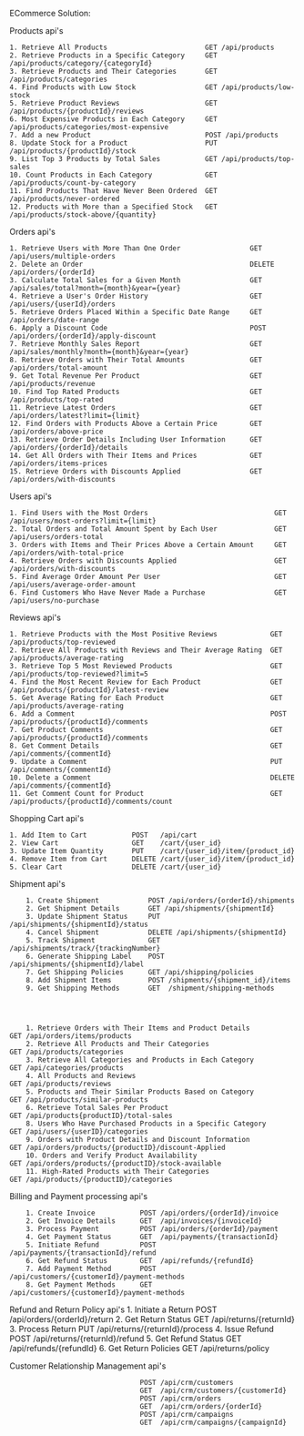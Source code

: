 ECommerce Solution:
	
Products
api's

    1. Retrieve All Products                        GET /api/products
    2. Retrieve Products in a Specific Category     GET /api/products/category/{categoryId}
    3. Retrieve Products and Their Categories       GET /api/products/categories
    4. Find Products with Low Stock                 GET /api/products/low-stock
    5. Retrieve Product Reviews                     GET /api/products/{productId}/reviews
    6. Most Expensive Products in Each Category     GET /api/products/categories/most-expensive
    7. Add a new Product                            POST /api/products
    8. Update Stock for a Product                   PUT /api/products/{productId}/stock   
    9. List Top 3 Products by Total Sales           GET /api/products/top-sales
    10. Count Products in Each Category             GET /api/products/count-by-category
    11. Find Products That Have Never Been Ordered  GET /api/products/never-ordered
    12. Products with More than a Specified Stock   GET /api/products/stock-above/{quantity}

Orders
api's

    1. Retrieve Users with More Than One Order                 GET /api/users/multiple-orders
    2. Delete an Order                                         DELETE /api/orders/{orderId}
    3. Calculate Total Sales for a Given Month                 GET /api/sales/total?month={month}&year={year}
    4. Retrieve a User's Order History                         GET /api/users/{userId}/orders
    5. Retrieve Orders Placed Within a Specific Date Range     GET /api/orders/date-range
    6. Apply a Discount Code                                   POST /api/orders/{orderId}/apply-discount
    7. Retrieve Monthly Sales Report                           GET /api/sales/monthly?month={month}&year={year}
    8. Retrieve Orders with Their Total Amounts                GET /api/orders/total-amount
    9. Get Total Revenue Per Product                           GET /api/products/revenue
    10. Find Top Rated Products                                GET /api/products/top-rated
    11. Retrieve Latest Orders                                 GET /api/orders/latest?limit={limit}
    12. Find Orders with Products Above a Certain Price        GET /api/orders/above-price
    13. Retrieve Order Details Including User Information      GET /api/orders/{orderId}/details
    14. Get All Orders with Their Items and Prices             GET /api/orders/items-prices
    15. Retrieve Orders with Discounts Applied                 GET /api/orders/with-discounts
              
Users
api's

    1. Find Users with the Most Orders                               GET /api/users/most-orders?limit={limit}
    2. Total Orders and Total Amount Spent by Each User              GET /api/users/orders-total
    3. Orders with Items and Their Prices Above a Certain Amount     GET /api/orders/with-total-price
    4. Retrieve Orders with Discounts Applied                        GET /api/orders/with-discounts
    5. Find Average Order Amount Per User                            GET /api/users/average-order-amount
    6. Find Customers Who Have Never Made a Purchase                 GET /api/users/no-purchase

Reviews
api's

	1. Retrieve Products with the Most Positive Reviews       		GET /api/products/top-reviewed
	2. Retrieve All Products with Reviews and Their Average Rating  GET /api/products/average-rating
	3. Retrieve Top 5 Most Reviewed Products                		GET /api/products/top-reviewed?limit=5
	4. Find the Most Recent Review for Each Product         		GET /api/products/{productId}/latest-review
	5. Get Average Rating for Each Product                  		GET /api/products/average-rating
	6. Add a Comment			                               		POST /api/products/{productId}/comments
	7. Get Product Comments	                               			GET /api/products/{productId}/comments	
	8. Get Comment Details	                               			GET /api/comments/{commentId}	
	9. Update a Comment			                           			PUT /api/comments/{commentId}	
	10. Delete a Comment			                           		DELETE /api/comments/{commentId}		
	11. Get Comment Count for Product	                   			GET /api/products/{productId}/comments/count

Shopping Cart
api's

	1. Add Item to Cart           POST   /api/cart
	2. View Cart                  GET    /cart/{user_id}
	3. Update Item Quantity       PUT    /cart/{user_id}/item/{product_id}
	4. Remove Item from Cart      DELETE /cart/{user_id}/item/{product_id}
	5. Clear Cart                 DELETE /cart/{user_id}
    

Shipment
api's

		1. Create Shipment  		  POST /api/orders/{orderId}/shipments
		2. Get Shipment Details 	  GET /api/shipments/{shipmentId}
		3. Update Shipment Status 	  PUT /api/shipments/{shipmentId}/status
		4. Cancel Shipment		      DELETE /api/shipments/{shipmentId}
		5. Track Shipment		      GET /api/shipments/track/{trackingNumber}
		6. Generate Shipping Label    POST /api/shipments/{shipmentId}/label   
		7. Get Shipping Policies	  GET /api/shipping/policies	  	
        8. Add Shipment Items         POST /shipments/{shipment_id}/items
        9. Get Shipping Methods       GET  /shipment/shipping-methods




		1. Retrieve Orders with Their Items and Product Details    	     GET /api/orders/items/products
		2. Retrieve All Products and Their Categories             	     GET /api/products/categories
		3. Retrieve All Categories and Products in Each Category  	     GET /api/categories/products
		4. All Products and Reviews                                      GET /api/products/reviews
		5. Products and Their Similar Products Based on Category         GET /api/products/similar-products
		6. Retrieve Total Sales Per Product                              GET /api/products{productID}/total-sales
		8. Users Who Have Purchased Products in a Specific Category      GET /api/users/{userID}/categories
		9. Orders with Product Details and Discount Information          GET /api/orders/products/{productID}/discount-Applied
		10. Orders and Verify Product Availability                       GET /api/orders/products/{productID}/stock-available
		11. High-Rated Products with Their Categories                    GET /api/products/{productID}/categories

Billing and Payment processing
api's

		1. Create Invoice	    	POST /api/orders/{orderId}/invoice
		2. Get Invoice Details		GET  /api/invoices/{invoiceId}
		3. Process Payment	    	POST /api/orders/{orderId}/payment
		4. Get Payment Status		GET  /api/payments/{transactionId}	
		5. Initiate Refund	    	POST /api/payments/{transactionId}/refund
		6. Get Refund Status		GET  /api/refunds/{refundId}
		7. Add Payment Method		POST /api/customers/{customerId}/payment-methods
		8. Get Payment Methods 		GET  /api/customers/{customerId}/payment-methods
			
Refund and Return Policy
api's
		1. Initiate a Return 	POST /api/orders/{orderId}/return
		2. Get Return Status    GET /api/returns/{returnId}
		3. Process Return	    PUT /api/returns/{returnId}/process
		4. Issue Refund		    POST /api/returns/{returnId}/refund
		5. Get Refund Status	GET /api/refunds/{refundId}
		6. Get Return Policies  GET /api/returns/policy

Customer Relationship Management
api's

									POST /api/crm/customers
									GET  /api/crm/customers/{customerId}
									POST /api/crm/orders
									GET  /api/crm/orders/{orderId}
									POST /api/crm/campaigns
									GET  /api/crm/campaigns/{campaignId}
